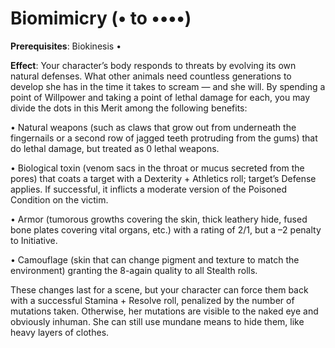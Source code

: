 # Biomimicry (• to ••••)
**Prerequisites**: Biokinesis •

**Effect**: Your character’s body responds to threats by
evolving its own natural defenses. What other animals need
countless generations to develop she has in the time it takes
to scream — and she will. By spending a point of Willpower
and taking a point of lethal damage for each, you may divide
the dots in this Merit among the following benefits:

• Natural weapons (such as claws that grow out from
underneath the fingernails or a second row of jagged
teeth protruding from the gums) that do lethal damage, but treated as 0 lethal weapons.

• Biological toxin (venom sacs in the throat or mucus
secreted from the pores) that coats a target with a
Dexterity + Athletics roll; target’s Defense applies.
If successful, it inflicts a moderate version of the
Poisoned Condition on the victim.

• Armor (tumorous growths covering the skin, thick
leathery hide, fused bone plates covering vital organs,
etc.) with a rating of 2/1, but a –2 penalty to Initiative.

• Camouflage (skin that can change pigment and texture
to match the environment) granting the 8-again quality
to all Stealth rolls.

These changes last for a scene, but your character can
force them back with a successful Stamina + Resolve roll,
penalized by the number of mutations taken. Otherwise,
her mutations are visible to the naked eye and obviously
inhuman. She can still use mundane means to hide them,
like heavy layers of clothes.